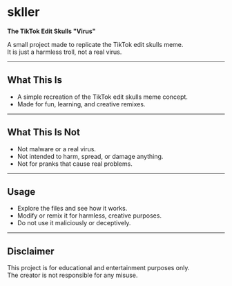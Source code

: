 # skller

**The TikTok Edit Skulls "Virus"**

A small project made to replicate the TikTok edit skulls meme.  
It is just a harmless troll, not a real virus.

---

## What This Is
- A simple recreation of the TikTok edit skulls meme concept.  
- Made for fun, learning, and creative remixes.  

---

## What This Is Not
- Not malware or a real virus.  
- Not intended to harm, spread, or damage anything.  
- Not for pranks that cause real problems.  

---

## Usage
- Explore the files and see how it works.  
- Modify or remix it for harmless, creative purposes.  
- Do not use it maliciously or deceptively.  

---

## Disclaimer
This project is for educational and entertainment purposes only.  
The creator is not responsible for any misuse.  
